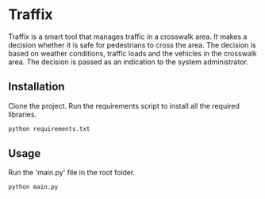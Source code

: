 # Traffix

Traffix is a smart tool that manages traffic in a crosswalk area. It makes a decision whether it is safe for pedestrians to cross the area. The decision is based on weather conditions, traffic loads and the vehicles in the crosswalk area.
The decision is passed as an indication to the system administrator.

## Installation

Clone the project.
Run the requirements script to install all the required libraries.

```bash
python requirements.txt
```

## Usage

Run the 'main.py' file in the root folder.
```bash
python main.py
```
